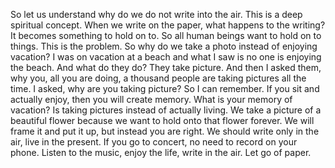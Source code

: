 So let us understand why do we do not write into the air. This is a deep spiritual concept. When we write on the paper, what happens to the writing? It becomes something to hold on to. So all human beings want to hold on to things. This is the problem. So why do we take a photo instead of enjoying vacation? I was on vacation at a beach and what I saw is no one is enjoying the beach. And what do they do? They take picture. And then I asked them, why you, all you are doing, a thousand people are taking pictures all the time. I asked, why are you taking picture? So I can remember. If you sit and actually enjoy, then you will create memory. What is your memory of vacation? Is taking pictures instead of actually living. We take a picture of a beautiful flower because we want to hold onto that flower forever. We will frame it and put it up, but instead you are right. We should write only in the air, live in the present. If you go to concert, no need to record on your phone. Listen to the music, enjoy the life, write in the air. Let go of paper.